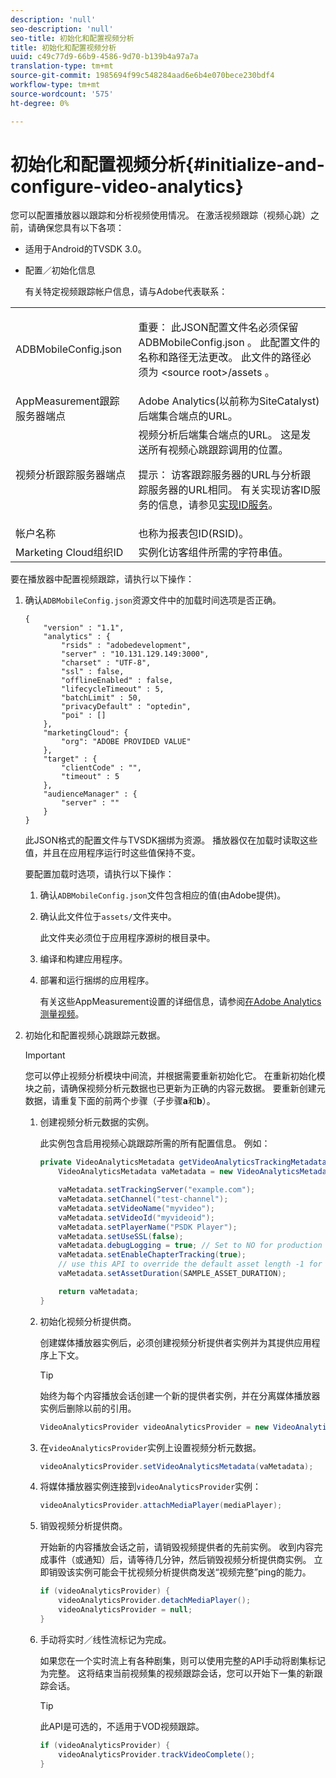 ```yaml
---
description: 'null'
seo-description: 'null'
seo-title: 初始化和配置视频分析
title: 初始化和配置视频分析
uuid: c49c77d9-66b9-4586-9d70-b139b4a97a7a
translation-type: tm+mt
source-git-commit: 1985694f99c548284aad6e6b4e070bece230bdf4
workflow-type: tm+mt
source-wordcount: '575'
ht-degree: 0%

---
```



# 初始化和配置视频分析{#initialize-and-configure-video-analytics}

您可以配置播放器以跟踪和分析视频使用情况。
在激活视频跟踪（视频心跳）之前，请确保您具有以下各项：

* 适用于Android的TVSDK 3.0。
* 配置／初始化信息

   有关特定视频跟踪帐户信息，请与Adobe代表联系：

<table id="table_3565328ABBEE4605A92EAE1ADE5D6F84"> 
 <tbody> 
  <tr> 
   <td colname="col1"> <span class="filepath"> ADBMobileConfig.json  </span> </td> 
   <td colname="col2"> <p>重要： 此JSON配置文件名必须保留<span class="filepath"> ADBMobileConfig.json </span>。 此配置文件的名称和路径无法更改。 此文件的路径必须为<span class="filepath"> &lt;source root&gt;/assets </span>。 </p> </td> 
  </tr> 
  <tr> 
   <td colname="col1"> AppMeasurement跟踪服务器端点 </td> 
   <td colname="col2"> Adobe Analytics(以前称为SiteCatalyst)后端集合端点的URL。 </td> 
  </tr> 
  <tr> 
   <td colname="col1"> 视频分析跟踪服务器端点 </td> 
   <td colname="col2"> 视频分析后端集合端点的URL。 这是发送所有视频心跳跟踪调用的位置。 <p>提示： 访客跟踪服务器的URL与分析跟踪服务器的URL相同。 有关实现访客ID服务的信息，请参见<a href="https://marketing.adobe.com/resources/help/en_US/mcvid/mcvid-setup-target.html" format="html" scope="external">实现ID服务</a>。 </p> </td> 
  </tr> 
  <tr> 
   <td colname="col1"> 帐户名称 </td> 
   <td colname="col2"> 也称为报表包ID(RSID)。 </td> 
  </tr> 
  <tr> 
   <td colname="col1"> Marketing Cloud组织ID </td> 
   <td colname="col2"> 实例化访客组件所需的字符串值。 </td> 
  </tr> 
 </tbody> 
</table>

要在播放器中配置视频跟踪，请执行以下操作：

1. 确认`ADBMobileConfig.json`资源文件中的加载时间选项是否正确。

   ```
   { 
       "version" : "1.1", 
       "analytics" : { 
           "rsids" : "adobedevelopment", 
           "server" : "10.131.129.149:3000", 
           "charset" : "UTF-8", 
           "ssl" : false, 
           "offlineEnabled" : false, 
           "lifecycleTimeout" : 5, 
           "batchLimit" : 50, 
           "privacyDefault" : "optedin", 
           "poi" : [] 
       }, 
       "marketingCloud": { 
           "org": "ADOBE PROVIDED VALUE"  
       }, 
       "target" : { 
           "clientCode" : "", 
           "timeout" : 5 
       }, 
       "audienceManager" : { 
           "server" : "" 
       } 
   }
   ```

   此JSON格式的配置文件与TVSDK捆绑为资源。 播放器仅在加载时读取这些值，并且在应用程序运行时这些值保持不变。

   要配置加载时选项，请执行以下操作：


   1. 确认`ADBMobileConfig.json`文件包含相应的值(由Adobe提供)。
   1. 确认此文件位于`assets/`文件夹中。

      此文件夹必须位于应用程序源树的根目录中。

   1. 编译和构建应用程序。
   1. 部署和运行捆绑的应用程序。

      有关这些AppMeasurement设置的详细信息，请参阅[在Adobe Analytics测量视频](https://marketing.adobe.com/resources/help/en_US/sc/appmeasurement/video/)。

1. 初始化和配置视频心跳跟踪元数据。

   >[!IMPORTANT]
   >
   >您可以停止视频分析模块中间流，并根据需要重新初始化它。 在重新初始化模块之前，请确保视频分析元数据也已更新为正确的内容元数据。 要重新创建元数据，请重复下面的前两个步骤（子步骤&#x200B;**a**&#x200B;和&#x200B;**b**）。

   1. 创建视频分析元数据的实例。

      此实例包含启用视频心跳跟踪所需的所有配置信息。 例如：

      ```java
      private VideoAnalyticsMetadata getVideoAnalyticsTrackingMetadata() { 
          VideoAnalyticsMetadata vaMetadata = new VideoAnalyticsMetadata(); 
      
          vaMetadata.setTrackingServer("example.com"); 
          vaMetadata.setChannel("test-channel"); 
          vaMetadata.setVideoName("myvideo"); 
          vaMetadata.setVideoId("myvideoid"); 
          vaMetadata.setPlayerName("PSDK Player"); 
          vaMetadata.setUseSSL(false); 
          vaMetadata.debugLogging = true; // Set to NO for production deployment. 
          vaMetadata.setEnableChapterTracking(true); 
          // use this API to override the default asset length -1 for live streams 
          vaMetadata.setAssetDuration(SAMPLE_ASSET_DURATION); 
      
          return vaMetadata; 
      }
      ```

   1. 初始化视频分析提供商。

      创建媒体播放器实例后，必须创建视频分析提供者实例并为其提供应用程序上下文。

      >[!TIP]
      >
      >始终为每个内容播放会话创建一个新的提供者实例，并在分离媒体播放器实例后删除以前的引用。

      ```java
      VideoAnalyticsProvider videoAnalyticsProvider = new VideoAnalyticsProvider(appContext); 
      ```

   1. 在`videoAnalyticsProvider`实例上设置视频分析元数据。

      ```java
      videoAnalyticsProvider.setVideoAnalyticsMetadata(vaMetadata);
      ```

   1. 将媒体播放器实例连接到`videoAnalyticsProvider`实例：

      ```java
      videoAnalyticsProvider.attachMediaPlayer(mediaPlayer); 
      ```

   1. 销毁视频分析提供商。

      开始新的内容播放会话之前，请销毁视频提供者的先前实例。 收到内容完成事件（或通知）后，请等待几分钟，然后销毁视频分析提供商实例。 立即销毁该实例可能会干扰视频分析提供商发送“视频完整”ping的能力。

      ```java
      if (videoAnalyticsProvider) { 
          videoAnalyticsProvider.detachMediaPlayer(); 
          videoAnalyticsProvider = null; 
      }
      ```

   1. 手动将实时／线性流标记为完成。

      如果您在一个实时流上有各种剧集，则可以使用完整的API手动将剧集标记为完整。 这将结束当前视频集的视频跟踪会话，您可以开始下一集的新跟踪会话。

      >[!TIP]
      >
      >此API是可选的，不适用于VOD视频跟踪。

      ```java
      if (videoAnalyticsProvider) { 
          videoAnalyticsProvider.trackVideoComplete();    
      }
      ```
